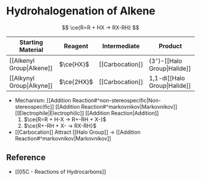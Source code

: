 # Hydrohalogenation of Alkene

$$
\ce{R=R + HX -> RX-RH}
$$

| Starting Material | Reagent | Intermediate | Product |
| ---- | ---- | ---- | ---- |
| [[Alkenyl Group\|Alkene]] | $\ce{HX}$ | [[Carbocation]] | ($3^{\circ}$)-[[Halo Group\|Halide]] |
| [[Alkynyl Group\|Alkyne]] | $\ce{2HX}$ | [[Carbocation]] | 1,1-di[[Halo Group\|Halide]] |

- Mechanism: [[Addition Reaction#^non-stereospecific|Non-stereospecific]] [[Addition Reaction#^markovnikov|Markovnikov]] [[Electrophile|Electrophilic]] [[Addition Reaction|Addition]]
	1. $\ce{R=R + H-X -> R+-RH + X-}$
	2. $\ce{R+-RH + X- -> RX-RH}$
- [[Carbocation]] Attract [[Halo Group]] → [[Addition Reaction#^markovnikov|Markovnikov]]

## Reference

- [[05C - Reactions of Hydrocarbons]]
